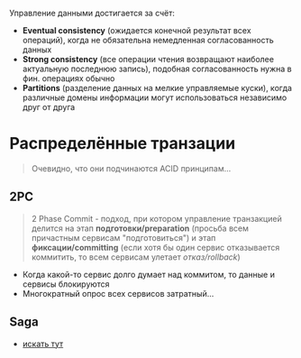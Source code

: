 Управление данными достигается за счёт:
* **Eventual consistency** (ожидается конечной результат всех операций), когда не обязательна немедленная согласованность данных
* **Strong consistency** (все операции чтения возвращают наиболее актуальную последнюю запись), подобная согласованность нужна в фин. операциях обычно
* **Partitions** (разделение данных на мелкие управляемые куски), когда различные домены информации могут использоваться независимо друг от друга
# Распределённые транзации
> Очевидно, что они подчинаются ACID принципам...
## 2PC
> 2 Phase Commit - подход, при котором управление транзакцией делится на этап **подготовки/preparation** (просьба всем причастным сервисам "подготовиться") и этап **фиксации/committing** (если хотя бы один сервис отказывается коммитить, то всем сервисам улетает *отказ/rollback*)
* Когда какой-то сервис долго думает над коммитом, то данные и сервисы блокируются
* Многократный опрос всех сервисов затратный...
## Saga
* [искать тут](microservices-patterns.md)
